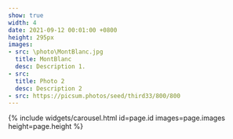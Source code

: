 ```yaml
---
show: true
width: 4
date: 2021-09-12 00:01:00 +0800
height: 295px
images:
- src: \photo\MontBlanc.jpg
  title: MontBlanc
  desc: Description 1.
- src: 
  title: Photo 2
  desc: Description 2
- src: https://picsum.photos/seed/third33/800/800
---
```


{% include widgets/carousel.html id=page.id images=page.images height=page.height %}
